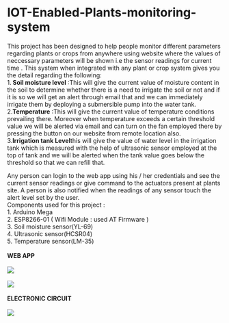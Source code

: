 # IOT-Enabled-Plants-monitoring-system

This project has been designed to help people monitor different parameters regarding plants or crops from anywhere using website where the values of neccessary parameters will be shown i.e the sensor readings for current time . This system when integrated with any plant or crop system gives you the detail regarding the following:<br>
1.<b> Soil moisture level</b> :This will give the current value of moisture content in the soil to determine whether there is a need to irrigate the soil or not and if it is so we will get an alert through email that and we can immediately irrigate them by deploying a submersible pump into the water tank.<br>
2.<b>Temperature</b> :This will give the current value of temperature conditions prevailing there. Moreover when temperature exceeds a certain threshold value we will be alerted via email and can turn on the fan employed there by pressing the button on our website from remote location also.<br>
3.<b>Irrigation tank Level</b>this will give the value of water level in the irrigation tank which is measured with the help of ultrasonic sensor employed at the top of tank and we will be alerted when the tank value goes below the threshold so that we can refill that.<br>

Any person can login to the web app using his / her credentials and see the current sensor readings or give command to the actuators present at plants site. A person is also notified when the readings of any sensor touch the alert level set by the user.
<br>
Components used for this project : 
<br>1. Arduino Mega
<br>2. ESP8266-01 ( Wifi Module : used AT Firmware )
<br>3. Soil moisture sensor(YL-69)
<br>4. Ultrasonic sensor(HCSR04)
<br>5. Temperature sensor(LM-35)
<br><br>
<b>WEB APP</b><br><br>
<img src="https://cloud.githubusercontent.com/assets/23056679/20647438/3e975fbe-b4ba-11e6-9f91-58e3f7cd7eed.png">
<br><br><img src="https://cloud.githubusercontent.com/assets/23056679/20647430/0bc8e616-b4ba-11e6-99cc-2259b6d39a7f.png"><br><br>
<b>ELECTRONIC CIRCUIT</b><br><br>
<img src="https://cloud.githubusercontent.com/assets/23056679/20647446/7a941c32-b4ba-11e6-9a25-76dcc8e22b87.PNG">


